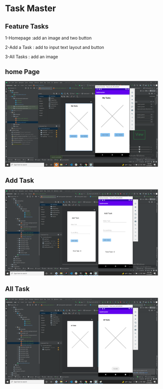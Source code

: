 # Task Master

## Feature Tasks

1-Homepage :add an image and two button

2-Add a Task : add to input text layout and button

3-All Tasks : add an image 



## home Page

![homepage](screenshots/homepage.png)

## Add Task

![add take](screenshots/addtask.png)

## All Task

![all tasks](screenshots/alltask.png)